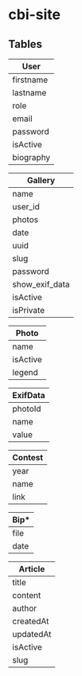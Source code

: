 # cbi-site

## Tables

| **User**  |
|-----------|
| firstname |
| lastname  |
| role      |
| email      |
| password      |
| isActive      |
| biography      |

| **Gallery**  |
|-----------|
| name |
| user_id  |
| photos   |
| date     |
| uuid      |
| slug      |
| password      |
| show_exif_data      |
| isActive      |
| isPrivate      |

| **Photo**  |
|-----------|
| name |
| isActive   |
| legend     |

| **ExifData**  |
|-----------|
| photoId |
| name  |
| value   |

| **Contest**  |
|-----------|
| year |
| name  |
| link   |


| **Bip***  |
|-----------|
| file |
| date  |


| **Article**  |
|-----------|
| title |
| content |
| author   |
| createdAt   |
| updatedAt   |
| isActive   |
| slug   |




